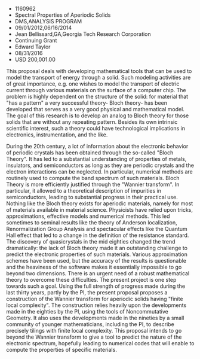 
* 1160962
* Spectral Properties of Aperiodic Solids
* DMS,ANALYSIS PROGRAM
* 09/01/2012,06/16/2014
* Jean Bellissard,GA,Georgia Tech Research Corporation
* Continuing Grant
* Edward Taylor
* 08/31/2016
* USD 200,001.00

This proposal deals with developing mathematical tools that can be used to model
the transport of energy through a solid. Such modeling activities are of great
importance, e.g. one wishes to model the transport of electric current through
various materials on the surface of a computer chip. The problem is highly
dependent on the structure of the solid: for material that "has a pattern" a
very successful theory- Bloch theory- has been developed that serves as a very
good physical and mathematical model. The goal of this research is to develop an
analog to Bloch theory for those solids that are without any repeating pattern.
Besides its own intrinsic scientific interest, such a theory could have
technological implications in electronics, instrumentation, and the like.

During the 20th century, a lot of information about the electronic behavior of
periodic crystals has been obtained through the so-called "Bloch Theory". It has
led to a substantial understanding of properties of metals, insulators, and
semiconductors as long as they are periodic crystals and the electron
interactions can be neglected. In particular, numerical methods are routinely
used to compute the band spectrum of such materials. Bloch Theory is more
efficiently justified through the "Wannier transform". In particular, it allowed
to a theoretical description of impurities in semiconductors, leading to
substantial progress in their practical use. Nothing like the Bloch theory
exists for aperiodic materials, namely for most of materials available in
material science. Physicists have relied upon tricks, approximations, effective
models and numerical methods. This led sometimes to seminal results like the
theory of Anderson localization, Renormalization Group Analysis and spectacular
effects like the Quantum Hall effect that led to a change in the definition of
the resistance standard. The discovery of quasicrystals in the mid eighties
changed the trend dramatically: the lack of Bloch theory made it an outstanding
challenge to predict the electronic properties of such materials. Various
approximation schemes have been used, but the accuracy of the results is
questionable and the heaviness of the software makes it essentially impossible
to go beyond two dimensions. There is an urgent need of a robust mathematical
theory to overcome these difficulties. The present project is one step towards
such a goal. Using the full strength of progress made during the last thirty
years, partly by the PI, the present proposal proposes a construction of the
Wannier transform for aperiodic solids having "finite local complexity". The
construction relies heavily upon the developments made in the eighties by the
PI, using the tools of Noncommutative Geometry. It also uses the developments
made in the nineties by a small community of younger mathematicians, including
the PI, to describe precisely tilings with finite local complexity. This
proposal intends to go beyond the Wannier transform to give a tool to predict
the nature of the electronic spectrum, hopefully leading to numerical codes that
will enable to compute the properties of specific materials.
